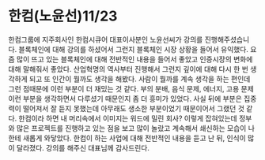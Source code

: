# 한컴(노윤선)11/23

한컴그룹에 지주회사인 한컴시큐어 대표이사분인 노윤선씨가 강의를 진행해주셨습니다.
블록체인에 대해 강의를 하셨어서 그런지 블록체인 시장 상황을 들어서 유익했다.
요즘 많이 뜨고 있는 블록체인에 대해 전반적인 내용을 들어서 좋았고
인증시장의 변화에 대해 말해줘서 좋았다. 
산업혁명의 역사부터 진행해서 그런지 깊이에 대해 다시 한 번 생각하게 되고 또 인간이 뭘까도 
생각을 해봤다. 사람이 뭘까를 계속 생각을 하는 편인데 그런 점때문에 이런 부분이 더 재밌는 것 같다.
부의 분배, 음식 문제, 에너지, 고용 문제 이런 부분을 생각하면서 다루셨기 때문인지 좀 더 흥미가
있었다. 사실 뒤에 부분은 집중력이 떨어져서 잘 듣지 못했는데 아무래도 생소한 부분이었기 때문이어서
그랬던 것 같다. 한컴이라 하면 내 머리속에서 이미지는 워드에 밀린 회사? 이렇게 잡혀있는데 정부와
많은 프로젝트를 진행하고 있는 점을 보고 많이 놀랐고 계속해서 쇄신하는 모습이 나한테 새롭게 와닿았다.
한컴이 하는 사업에 대해 전반적인 내용을 듣고 난 뒤, 인식이 많이 달라졌다.
강의를 해주신 대표님께 감사드린다.
